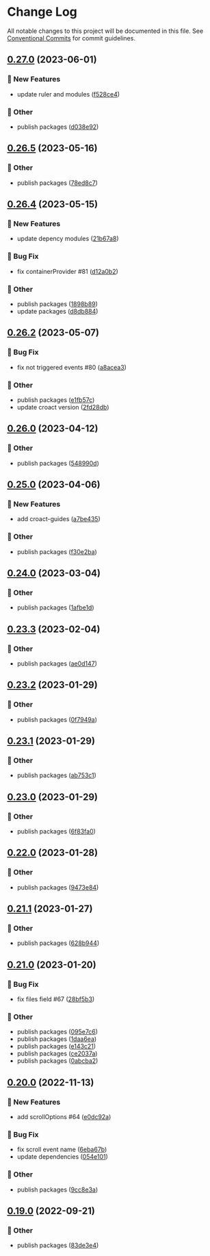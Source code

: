 # Change Log

All notable changes to this project will be documented in this file.
See [Conventional Commits](https://conventionalcommits.org) for commit guidelines.

## [0.27.0](https://github.com/daybrush/guides/compare/@scena/guides@0.26.5...@scena/guides@0.27.0) (2023-06-01)


### :rocket: New Features

* update ruler and modules ([f528ce4](https://github.com/daybrush/guides/commit/f528ce4c7ef6dd554112a7b86a0f7449d7cd230f))


### :mega: Other

* publish packages ([d038e92](https://github.com/daybrush/guides/commit/d038e92046e55f0f65f4ddde24f12ed117fd64e2))



## [0.26.5](https://github.com/daybrush/guides/compare/@scena/guides@0.26.4...@scena/guides@0.26.5) (2023-05-16)


### :mega: Other

* publish packages ([78ed8c7](https://github.com/daybrush/guides/commit/78ed8c708759927cabeb53b8c607fc6f54324371))



## [0.26.4](https://github.com/daybrush/guides/compare/@scena/guides@0.26.2...@scena/guides@0.26.4) (2023-05-15)


### :rocket: New Features

* update depency modules ([21b67a8](https://github.com/daybrush/guides/commit/21b67a80dfd61183e175d9ac6c64502c092aba74))


### :bug: Bug Fix

* fix containerProvider #81 ([d12a0b2](https://github.com/daybrush/guides/commit/d12a0b213adac199f61358f71a0787f1d05208ba))


### :mega: Other

* publish packages ([1898b89](https://github.com/daybrush/guides/commit/1898b895d5c812a5fd77d99a5928f7e420152772))
* update packages ([d8db884](https://github.com/daybrush/guides/commit/d8db884cdf43c19f77ad9c5721d3a466808853c3))



## [0.26.2](https://github.com/daybrush/guides/compare/@scena/guides@0.26.0...@scena/guides@0.26.2) (2023-05-07)


### :bug: Bug Fix

* fix not triggered events #80 ([a8acea3](https://github.com/daybrush/guides/commit/a8acea31ceb22a89055e117c67e4d122e4cb52ac))


### :mega: Other

* publish packages ([e1fb57c](https://github.com/daybrush/guides/commit/e1fb57c59a4a8e6b3e55ffb68cfea64760270288))
* update croact version ([2fd28db](https://github.com/daybrush/guides/commit/2fd28dbbfd648b8ee6fee39f3972057fce580ae0))



## [0.26.0](https://github.com/daybrush/guides/compare/@scena/guides@0.25.0...@scena/guides@0.26.0) (2023-04-12)


### :mega: Other

* publish packages ([548990d](https://github.com/daybrush/guides/commit/548990d8577ffe565b8605f74edd9eb5a6519deb))



## [0.25.0](https://github.com/daybrush/guides/compare/@scena/guides@0.24.0...@scena/guides@0.25.0) (2023-04-06)


### :rocket: New Features

* add croact-guides ([a7be435](https://github.com/daybrush/guides/commit/a7be435704e24b6d80af80e069a6cc4047d645bc))


### :mega: Other

* publish packages ([f30e2ba](https://github.com/daybrush/guides/commit/f30e2bad78e1bc02307c8dde8cb1b69ecccdf116))



## [0.24.0](https://github.com/daybrush/guides/compare/@scena/guides@0.23.3...@scena/guides@0.24.0) (2023-03-04)


### :mega: Other

* publish packages ([1afbe1d](https://github.com/daybrush/guides/commit/1afbe1d193cf2457dc9f3296b73d38b5859c0ee0))



## [0.23.3](https://github.com/daybrush/guides/compare/@scena/guides@0.23.2...@scena/guides@0.23.3) (2023-02-04)


### :mega: Other

* publish packages ([ae0d147](https://github.com/daybrush/guides/commit/ae0d14738d83b4f5352463b69f89efe7cc111baf))



## [0.23.2](https://github.com/daybrush/guides/compare/@scena/guides@0.23.1...@scena/guides@0.23.2) (2023-01-29)


### :mega: Other

* publish packages ([0f7949a](https://github.com/daybrush/guides/commit/0f7949a9954e2093d6a599dc545f988ed624d41f))



## [0.23.1](https://github.com/daybrush/guides/compare/@scena/guides@0.23.0...@scena/guides@0.23.1) (2023-01-29)


### :mega: Other

* publish packages ([ab753c1](https://github.com/daybrush/guides/commit/ab753c1c820463c1c0b7805d428c803c5eacc1e3))



## [0.23.0](https://github.com/daybrush/guides/compare/@scena/guides@0.22.0...@scena/guides@0.23.0) (2023-01-29)


### :mega: Other

* publish packages ([6f83fa0](https://github.com/daybrush/guides/commit/6f83fa0c75f494aa79fff98f4a57f86ab295b67d))



## [0.22.0](https://github.com/daybrush/guides/compare/@scena/guides@0.21.1...@scena/guides@0.22.0) (2023-01-28)


### :mega: Other

* publish packages ([9473e84](https://github.com/daybrush/guides/commit/9473e8464fbd4c374ac6251ff995586afd163719))



## [0.21.1](https://github.com/daybrush/guides/compare/@scena/guides@0.21.0...@scena/guides@0.21.1) (2023-01-27)


### :mega: Other

* publish packages ([628b944](https://github.com/daybrush/guides/commit/628b9444bb9e6f5546c7a5edd55a090126f52dd5))



## [0.21.0](https://github.com/daybrush/guides/compare/@scena/guides@0.20.0...@scena/guides@0.21.0) (2023-01-20)


### :bug: Bug Fix

* fix files field #67 ([28bf5b3](https://github.com/daybrush/guides/commit/28bf5b3bd97cebd94eaf2195f0e99750f14e7ecb))


### :mega: Other

* publish packages ([095e7c6](https://github.com/daybrush/guides/commit/095e7c670d3bd0bdc168e2f3c11b5dbb8074b26b))
* publish packages ([1daa6ea](https://github.com/daybrush/guides/commit/1daa6ea441f6c96b8f354953605cd6ac89117878))
* publish packages ([e143c21](https://github.com/daybrush/guides/commit/e143c2175309bf480ef17731321f6728b8d6bcc2))
* publish packages ([ce2037a](https://github.com/daybrush/guides/commit/ce2037a18f5f6bbcd750e1fd72cbfc60e3f2c217))
* publish packages ([0abcba2](https://github.com/daybrush/guides/commit/0abcba24e8b83ea51cf369124e8c2d85fee1ef7e))



## [0.20.0](https://github.com/daybrush/guides/compare/@scena/guides@0.19.0...@scena/guides@0.20.0) (2022-11-13)


### :rocket: New Features

* add scrollOptions #64 ([e0dc92a](https://github.com/daybrush/guides/commit/e0dc92a9ed417dff071b43a68b065907f8f1b8ad))


### :bug: Bug Fix

* fix scroll event name ([6eba67b](https://github.com/daybrush/guides/commit/6eba67b33c0de50e1c68ff75882889227db663bc))
* update dependencies ([054e101](https://github.com/daybrush/guides/commit/054e101d1b177bdfefab74bf440a4cb3cf8137be))


### :mega: Other

* publish packages ([9cc8e3a](https://github.com/daybrush/guides/commit/9cc8e3ae5f83aa1513c1560166c6babbbe31dfd7))



## [0.19.0](https://github.com/daybrush/guides/compare/@scena/guides@0.18.2...@scena/guides@0.19.0) (2022-09-21)


### :mega: Other

* publish packages ([83de3e4](https://github.com/daybrush/guides/commit/83de3e4ae4bad11905939a44dfa2776fe7d6987d))
